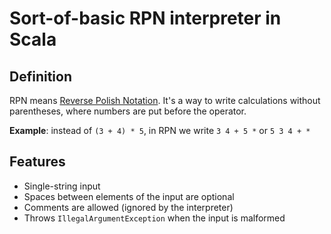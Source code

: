 # Sort-of-basic RPN interpreter in Scala

## Definition
RPN means [Reverse Polish Notation](https://en.wikipedia.org/wiki/Reverse_Polish_notation).
It's a way to write calculations without parentheses, where numbers are put before the operator.

**Example**: instead of <code>(3 + 4) * 5</code>, in RPN we write <code>3 4 + 5 *</code> or <code>5 3 4 + *</code>

## Features

- Single-string input
- Spaces between elements of the input are optional
- Comments are allowed (ignored by the interpreter)
- Throws <code>IllegalArgumentException</code> when the input is malformed
